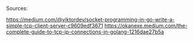 Sources:

https://medium.com/@viktordev/socket-programming-in-go-write-a-simple-tcp-client-server-c9609edf3671
https://okanexe.medium.com/the-complete-guide-to-tcp-ip-connections-in-golang-1216dae27b5a


